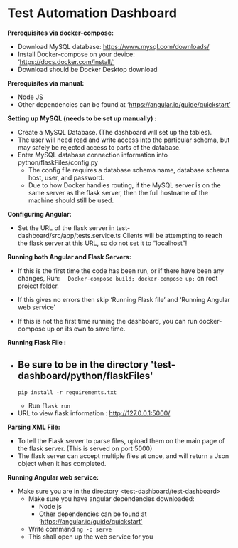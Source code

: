 # Test Automation Dashboard
**Prerequisites via docker-compose:**
- Download MySQL database: https://www.mysql.com/downloads/
- Install Docker-compose on your device: ‘https://docs.docker.com/install/’
- Download should be Docker Desktop download

**Prerequisites via manual:**
- Node JS
- Other dependencies can be found at ‘https://angular.io/guide/quickstart’

**Setting up MySQL (needs to be set up manually) :**
- Create a MySQL Database. (The dashboard will set up the tables).
- The user will need read and write access into the particular schema, but may safely be rejected access to parts of the database.
-  Enter MySQL database connection information into python/flaskFiles/config.py
    - The config file requires a database schema name, database schema host, user, and password.
    - Due to how Docker handles routing, if the MySQL server is on the same server as the flask server, then the full hostname of the machine should still be used.

**Configuring Angular:**
- Set the URL of the flask server in test-dashboard/src/app/tests.service.ts
Clients will be attempting to reach the flask server at this URL, so do not set it to “localhost”!

**Running both Angular and Flask Servers:**
- If this is the first time the code has been run, or if there have been any changes, Run:
        ```  
        Docker-compose build; docker-compose up;
        ```
        on root project folder.

- If this gives no errors then skip ‘Running Flask file’ and ‘Running Angular web service’
- If this is not the first time running the dashboard, you can run docker-compose up on its own to save time.

**Running Flask File :**
- Be sure to be in the directory 'test-dashboard/python/flaskFiles' 
    -
    ```
    pip install -r requirements.txt
    ```
    - Run
            ```
            flask run
            ```
- URL to view flask information : http://127.0.0.1:5000/

**Parsing XML File:**
- To tell the Flask server to parse files, upload them on the main page of the flask server. (This is served on port 5000)
- The flask server can accept multiple files at once, and will return a Json object when it has completed.

**Running Angular web service:**
- Make sure you are in the directory <test-dashboard/test-dashboard>
    - Make sure you have angular dependencies downloaded:
        - Node js
        - Other dependencies can be found at ‘https://angular.io/guide/quickstart’
    - Write command
            ```
            ng -o serve
            ```
    - This shall open up the web service for you
